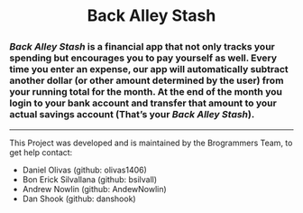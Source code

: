#

<h1>
<p align="center">
Back Alley Stash
</p>
</h1>

### <i>Back Alley Stash</i> is a financial app that not only tracks your spending but encourages you to pay yourself as well. Every time you enter an expense, our app will automatically subtract another dollar (or other amount determined by the user) from your running total for the month. At the end of the month you login to your bank account and transfer that amount to your actual savings account (That’s your <i>Back Alley Stash</i>).

---

This Project was developed and is maintained by the Brogrammers Team, to get help contact:<br>

- Daniel Olivas (github: olivas1406)
- Bon Erick Silvallana (github: bsilvall)
- Andrew Nowlin (github: AndewNowlin)
- Dan Shook (github: danshook)

